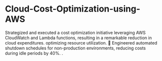 # Cloud-Cost-Optimization-using-AWS
Strategized and executed a cost optimization initiative leveraging AWS CloudWatch and Lambda  functions, resulting in a remarkable reduction in cloud expenditures.  optimizing  resource utilization.   Engineered automated shutdown schedules for non-production environments, reducing costs during idle  periods by 40%.  . 
